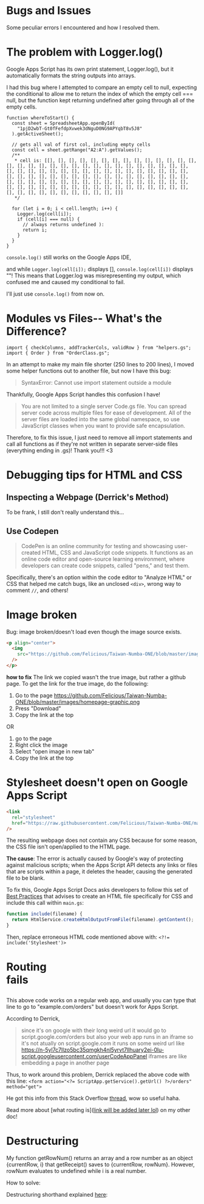 # Bugs and Issues

Some peculiar errors I encountered and how I resolved them.

# The problem with Logger.log()

Google Apps Script has its own print statement, Logger.log(), but it automatically formats the string outputs into arrays.

I had this bug where I attempted to compare an empty cell to null, expecting the conditional to allow me to return the index of which the empty cell === null, but the function kept returning undefined after going through all of the empty cells.

```
function whereToStart() {
  const sheet = SpreadsheetApp.openById(
    "1pjD2wbT-Gt0fFefdpXvwek3dNguD0NG9APYqbT8v5J8"
  ).getActiveSheet();

  // gets all val of first col, including empty cells
  const cell = sheet.getRange("A2:A").getValues();
  /**
   * cell is: [[], [], [], [], [], [], [], [], [], [], [], [], [], [], [], [], [], [], [], [], [], [], [], [], [], [], [], [], [], [], [], [], [], [], [], [], [], [], [], [], [], [], [], [], [], [], [], [], [], [], [], [], [], [], [], [], [], [], [], [], [], [], [], [], [], [], [], [], [], [], [], [], [], [], [], [], [], [], [], [], [], [], [], [], [], [], [], [], [], [], [], [], [], [], [], [], [], [], [], [], [], [], [], [], [], [], [], [], [], []]
   */

  for (let i = 0; i < cell.length; i++) {
    Logger.log(cell[i]);
    if (cell[i] === null) {
      // always returns undefined ):
      return i;
    }
  }
}
```

`console.log()` still works on the Google Apps IDE,

and while `Logger.log(cell[i]);` displays [], `console.log(cell[i])` displays ""!
This means that Logger.log was misrepresenting my output, which confused me and caused my conditional to fail.

I'll just use `console.log()` from now on.

# Modules vs Files-- What's the Difference?

```
import { checkColumns, addTrackerCols, validRow } from "helpers.gs";
import { Order } from "OrderClass.gs";
```

In an attempt to make my main file shorter (250 lines to 200 lines), I moved some helper functions out to another file, but now I have this bug:

> SyntaxError: Cannot use import statement outside a module

Thankfully, Google Apps Script handles this confusion I have!

> You are not limited to a single server Code.gs file. You can spread server code across multiple files for ease of development. All of the server files are loaded into the same global namespace, so use JavaScript classes when you want to provide safe encapsulation.

Therefore, to fix this issue, I just need to remove all import statements and call all functions as if they're not written in separate server-side files (everything ending in .gs)! Thank you!!! <3

# Debugging tips for HTML and CSS

## Inspecting a Webpage (Derrick's Method)

To be frank, I still don't really understand this...

## Use Codepen

> CodePen is an online community for testing and showcasing user-created HTML, CSS and JavaScript code snippets. It functions as an online code editor and open-source learning environment, where developers can create code snippets, called "pens," and test them.

Specifically, there's an option within the code editor to "Analyze HTML" or CSS that helped me catch bugs, like an unclosed `<div>`, wrong way to comment `//`, and others!

# Image broken

Bug: image broken/doesn't load even though the image source exists.

```html
<p align="center">
  <img
    src="https://github.com/Felicious/Taiwan-Numba-ONE/blob/master/images/homepage-graphic.png"
  />
</p>
```

**how to fix**
The link we copied wasn't the true image, but rather a github page. To get the link for the true image, do the following:

1. Go to the page https://github.com/Felicious/Taiwan-Numba-ONE/blob/master/images/homepage-graphic.png
2. Press "Download"
3. Copy the link at the top

OR

1. go to the page
2. Right click the image
3. Select "open image in new tab"
4. Copy the link at the top

# Stylesheet doesn't open on Google Apps Script

```html
<link
  rel="stylesheet"
  href="https://raw.githubusercontent.com/Felicious/Taiwan-Numba-ONE/master/html/css/styles.css"
/>
```

The resulting webpage does not contain any CSS because for some reason, the CSS file isn't open/applied to the HTML page.

**The cause**: The error is actually caused by Google's way of protecting against malicious scripts; when the Apps Script API detects any links or files that are scripts within a page, it deletes the header, causing the generated file to be blank.

To fix this, Google Apps Script Docs asks developers to follow this set of [Best Practices](https://developers.google.com/apps-script/guides/html/best-practices#separate_html_css_and_javascript) that advises to create an HTML file specifically for CSS and include this call within `main.gs`:

```js
function include(filename) {
  return HtmlService.createHtmlOutputFromFile(filename).getContent();
}
```

Then, replace erroneous HTML code mentioned above with: `<?!= include('Stylesheet')>`

# Routing <form action="/orders" method="get"> fails

This above code works on a regular web app, and usually you can type that line to go to "example.com/orders" but doesn't work for Apps Script.

According to Derrick,

> since it's on google with their long weird url it would go to script.google.com/orders
> but also your web app runs in an iframe so it's not atually on script.google.com
> it runs on some weird url like
> https://n-5yl7c7llzo5bc35qmgkh4nl5yrvt7llhuary2ei-0lu-script.googleusercontent.com/userCodeAppPanel
> iframes are like embedding a page in another page

Thus, to work around this problem, Derrick replaced the above code with this line: `<form action="<?= ScriptApp.getService().getUrl() ?>/orders" method="get">`

He got this info from this Stack Overflow [thread](https://stackoverflow.com/questions/15668119/linking-to-another-html-page-in-google-apps-script), wow so useful haha.

Read more about [what routing is]([link will be added later lol](https://github.com/Felicious/Taiwan-Numba-ONE/blob/master/misc/help.md#form-submission-and-get-requests)) on my other doc!

# Destructuring

My function getRowNum() returns an array and a row number as an object {currentRow, i} that getReceipt() saves to {currentRow, rowNum}. However, rowNum evaluates to undefined while i is a real number.

How to solve:

Destructuring shorthand explained [here](https://github.com/Felicious/Taiwan-Numba-ONE/blob/master/misc/help.md#destructuring):
